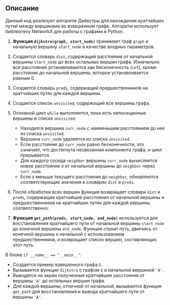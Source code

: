 ## Описание

Данный код реализует алгоритм Дейкстры для нахождения кратчайших путей между вершинами во взвешенном графе. Алгоритм использует библиотеку NetworkX для работы с графами в Python.

1. **Функция `dijkstra(graph, start_node)`** принимает граф `graph` и начальную вершину `start_node` в качестве входных параметров.

2. Создается словарь `dist`, содержащий расстояния от начальной вершины `start_node` до всех остальных вершин графа. Изначально все расстояния устанавливаются как бесконечность (`inf`), кроме расстояния до начальной вершины, которое устанавливается равным 0.

3. Создается словарь `preds`, содержащий предшественников на кратчайших путях для каждой вершины.

4. Создается список `unvisited`, содержащий все вершины графа.

5. Основной цикл `while` выполняется, пока есть непосещенные вершины в списке `unvisited`:
   - Находится вершина `curr_node` с наименьшим расстоянием до нее из списка `unvisited`.
   - Вершина `curr_node` удаляется из списка `unvisited`.
   - Если расстояние до `curr_node` равно бесконечности, это означает, что достигнута несвязанная компонента графа, и цикл прерывается.
   - Для каждого соседа `neighbor` вершины `curr_node` вычисляется новое расстояние `d` от начальной вершины до `neighbor` через `curr_node`.
   - Если `d` меньше текущего расстояния до `neighbor`, обновляются соответствующие значения в словарях `dist` и `preds`.

6. После обработки всех вершин функция возвращает словари `dist` и `preds`, содержащие кратчайшие расстояния от начальной вершины и предшественников на кратчайших путях для каждой вершины соответственно.

7. **Функция `get_path(preds, start_node, end_node)`** используется для восстановления кратчайшего пути от начальной вершины `start_node` до конечной вершины `end_node`. Функция строит путь, двигаясь от конечной вершины к начальной с использованием предшественников, и возвращает список вершин, составляющих этот путь.

В блоке `if __name__ == "__main__"`:
- Создается пример взвешенного графа `G`.
- Вызывается функция `dijkstra` с графом `G` и начальной вершиной `'A'`.
- Выводятся на экран полученные кратчайшие расстояния от вершины `'A'` до остальных вершин графа.
- Для каждой вершины, отличной от начальной, вызывается функция `get_path` для восстановления и вывода кратчайшего пути от вершины `'A'`.
